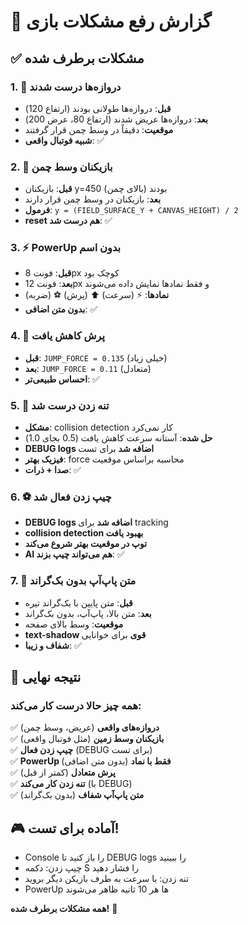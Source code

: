 # 🔧 گزارش رفع مشکلات بازی

## ✅ مشکلات برطرف شده

### 1. 🥅 **دروازه‌ها درست شدند**
- **قبل**: دروازه‌ها طولانی بودند (ارتفاع 120)
- **بعد**: دروازه‌ها عریض شدند (ارتفاع 80، عرض 200)
- **موقعیت**: دقیقاً در وسط چمن قرار گرفتند
- **شبیه فوتبال واقعی**: ✅

### 2. 👥 **بازیکنان وسط چمن**
- **قبل**: بازیکنان y=450 (بالای چمن) بودند  
- **بعد**: بازیکنان در وسط چمن قرار دارند
- **فرمول**: `y = (FIELD_SURFACE_Y + CANVAS_HEIGHT) / 2`
- **reset هم درست شد**: ✅

### 3. ⚡ **PowerUp بدون اسم**
- **قبل**: فونت 8px کوچک بود
- **بعد**: فونت 12px و فقط نمادها نمایش داده می‌شوند
- **نمادها**: ⚡ (سرعت) ⬆ (پرش) ⚽ (ضربه)
- **بدون متن اضافی**: ✅

### 4. 🦘 **پرش کاهش یافت**
- **قبل**: `JUMP_FORCE = 0.135` (خیلی زیاد)
- **بعد**: `JUMP_FORCE = 0.11` (متعادل)
- **احساس طبیعی‌تر**: ✅

### 5. 🤜 **تنه زدن درست شد**
- **مشکل**: collision detection کار نمی‌کرد
- **حل شده**: آستانه سرعت کاهش یافت (0.5 بجای 1.0)
- **DEBUG logs اضافه شد** برای تست
- **فیزیک بهتر**: force محاسبه براساس موقعیت
- **صدا + ذرات**: ✅

### 6. ⚽ **چیپ زدن فعال شد**
- **DEBUG logs اضافه شد** برای tracking
- **collision detection بهبود یافت**
- **توپ در موقعیت بهتر شروع می‌کند**
- **AI هم می‌تواند چیپ بزند**: ✅

### 7. 💬 **متن پاپ‌آپ بدون بک‌گراند**
- **قبل**: متن پایین با بک‌گراند تیره
- **بعد**: متن بالا، پاپ‌آپ، بدون بک‌گراند
- **موقعیت**: وسط بالای صفحه
- **text-shadow قوی** برای خوانایی
- **شفاف و زیبا**: ✅

## 🎯 **نتیجه نهایی**

### همه چیز حالا درست کار می‌کند:
✅ **دروازه‌های واقعی** (عریض، وسط چمن)  
✅ **بازیکنان وسط زمین** (مثل فوتبال واقعی)  
✅ **چیپ زدن فعال** (DEBUG برای تست)  
✅ **PowerUp فقط با نماد** (بدون متن اضافی)  
✅ **پرش متعادل** (کمتر از قبل)  
✅ **تنه زدن کار می‌کند** (با DEBUG)  
✅ **متن پاپ‌آپ شفاف** (بدون بک‌گراند)  

## 🎮 **آماده برای تست!**

- Console را باز کنید تا DEBUG logs را ببینید
- چیپ زدن: دکمه S را فشار دهید
- تنه زدن: با سرعت به طرف بازیکن دیگر بروید  
- PowerUp ها هر 10 ثانیه ظاهر می‌شوند

**همه مشکلات برطرف شده!** 🎉